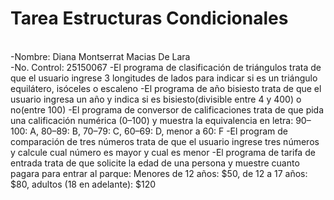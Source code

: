 # Tarea Estructuras Condicionales
<br />-Nombre: Diana Montserrat Macias De Lara<br />
-No. Control: 25150067
-El programa de clasificación de triángulos trata de que el usuario ingrese 3 longitudes de lados para indicar si es un triángulo equilátero, isóceles o escaleno
-El programa de año bisiesto trata de que el usuario ingresa un año y indica si es bisiesto(divisible entre 4 y 400) o no(entre 100)
-El programa de conversor de calificaciones trata de que pida una calificación numérica (0–100) y muestra la equivalencia en letra: 90–100: A, 80–89: B, 70–79: C, 60–69: D, menor a 60: F
-El program de comparación de tres números trata de que el usuario ingrese tres números y calcule cual número es mayor y cual es menor
-El programa de tarifa de entrada trata de que solicite la edad de una persona y muestre cuanto pagara para entrar al parque: Menores de 12 años: $50, de 12 a 17 años: $80, adultos (18 en adelante): $120

